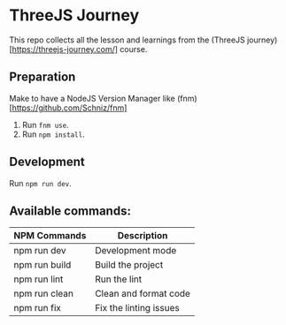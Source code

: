 # ThreeJS Journey

This repo collects all the lesson and learnings from the (ThreeJS journey)[https://threejs-journey.com/] course.

## Preparation
Make to have a NodeJS Version Manager like (fnm)[https://github.com/Schniz/fnm]

1. Run `fnm use`.
2. Run `npm install`.

## Development
Run `npm run dev`.

## Available commands:
| NPM Commands  | Description            |
| ------------- | ---------------------- |
| npm run dev   | Development mode       |
| npm run build | Build the project      |
| npm run lint  | Run the lint           |
| npm run clean | Clean and format code  |
| npm run fix   | Fix the linting issues |
